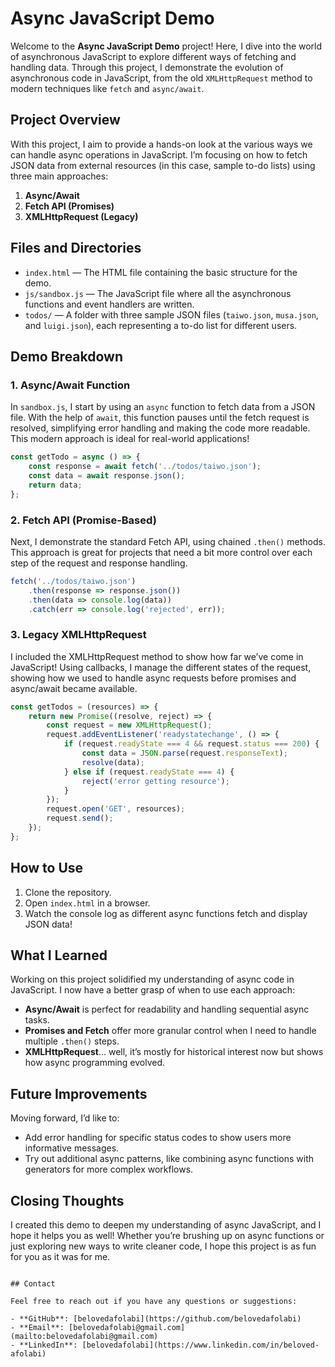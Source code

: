 # Async JavaScript Demo

Welcome to the **Async JavaScript Demo** project! Here, I dive into the world of asynchronous JavaScript to explore different ways of fetching and handling data. Through this project, I demonstrate the evolution of asynchronous code in JavaScript, from the old `XMLHttpRequest` method to modern techniques like `fetch` and `async/await`.

## Project Overview

With this project, I aim to provide a hands-on look at the various ways we can handle async operations in JavaScript. I’m focusing on how to fetch JSON data from external resources (in this case, sample to-do lists) using three main approaches:
1. **Async/Await**
2. **Fetch API (Promises)**
3. **XMLHttpRequest (Legacy)**

## Files and Directories

- `index.html` — The HTML file containing the basic structure for the demo.
- `js/sandbox.js` — The JavaScript file where all the asynchronous functions and event handlers are written.
- `todos/` — A folder with three sample JSON files (`taiwo.json`, `musa.json`, and `luigi.json`), each representing a to-do list for different users.

## Demo Breakdown

### 1. Async/Await Function

In `sandbox.js`, I start by using an `async` function to fetch data from a JSON file. With the help of `await`, this function pauses until the fetch request is resolved, simplifying error handling and making the code more readable. This modern approach is ideal for real-world applications!

```javascript
const getTodo = async () => {
    const response = await fetch('../todos/taiwo.json');
    const data = await response.json();
    return data;
};
```

### 2. Fetch API (Promise-Based)

Next, I demonstrate the standard Fetch API, using chained `.then()` methods. This approach is great for projects that need a bit more control over each step of the request and response handling.

```javascript
fetch('../todos/taiwo.json')
    .then(response => response.json())
    .then(data => console.log(data))
    .catch(err => console.log('rejected', err));
```

### 3. Legacy XMLHttpRequest

I included the XMLHttpRequest method to show how far we’ve come in JavaScript! Using callbacks, I manage the different states of the request, showing how we used to handle async requests before promises and async/await became available.

```javascript
const getTodos = (resources) => {
    return new Promise((resolve, reject) => {
        const request = new XMLHttpRequest();
        request.addEventListener('readystatechange', () => {
            if (request.readyState === 4 && request.status === 200) {
                const data = JSON.parse(request.responseText);
                resolve(data);
            } else if (request.readyState === 4) {
                reject('error getting resource');
            }
        });
        request.open('GET', resources);
        request.send();
    });
};
```

## How to Use

1. Clone the repository.
2. Open `index.html` in a browser.
3. Watch the console log as different async functions fetch and display JSON data!

## What I Learned

Working on this project solidified my understanding of async code in JavaScript. I now have a better grasp of when to use each approach:
- **Async/Await** is perfect for readability and handling sequential async tasks.
- **Promises and Fetch** offer more granular control when I need to handle multiple `.then()` steps.
- **XMLHttpRequest**... well, it’s mostly for historical interest now but shows how async programming evolved.

## Future Improvements

Moving forward, I’d like to:
- Add error handling for specific status codes to show users more informative messages.
- Try out additional async patterns, like combining async functions with generators for more complex workflows.

## Closing Thoughts

I created this demo to deepen my understanding of async JavaScript, and I hope it helps you as well! Whether you’re brushing up on async functions or just exploring new ways to write cleaner code, I hope this project is as fun for you as it was for me.
```

## Contact

Feel free to reach out if you have any questions or suggestions:

- **GitHub**: [belovedafolabi](https://github.com/belovedafolabi)
- **Email**: [belovedafolabi@gmail.com](mailto:belovedafolabi@gmail.com)
- **LinkedIn**: [belovedafolabi](https://www.linkedin.com/in/beloved-afolabi)